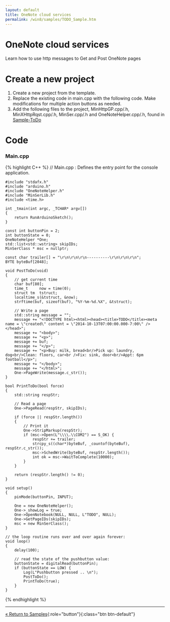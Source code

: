 ```yaml
---
layout: default
title: OneNote cloud services
permalink: /win8/samples/TODO_Sample.htm
---
```


# OneNote cloud services
Learn how to use http messages to Get and Post OneNote pages

# Create a new project

1. Create a new project from the template.
2. Replace the existing code in main.cpp with the following code. Make modifications for multiple action buttons as needed.
3. Add the following files to the project, MinHttpGP.cpp/.h, MinXHttpRqst.cpp/.h, MinSer.cpp/.h and OneNoteHelper.cpp/.h,
   found in [Sample-ToDo](https://github.com/ms-iot/sample-todo)

# Code

### Main.cpp
{% highlight C++ %}
    // Main.cpp : Defines the entry point for the console application.

    #include "stdafx.h"
    #include "arduino.h"
    #include "OneNoteHelper.h"
    #include "MinSerLib.h"
    #include <time.h>

    int _tmain(int argc, _TCHAR* argv[])
    {
        return RunArduinoSketch();
    }

    const int buttonPin = 2;
    int buttonState = 0;
    OneNoteHelper *One;
    std::list<std::wstring> skipIDs;
    MinSerClass * msc = nullptr;

    const char trailer[] = "\r\n\r\n\r\n----------\r\n\r\n\r\n";
    BYTE byteBuf[2048];

    void PostToDo(void)
    {
        // get current time
        char buf[80];
        time_t     now = time(0);
        struct tm  tstruct;
        localtime_s(&tstruct, &now);
        strftime(buf, sizeof(buf), "%Y-%m-%d.%X", &tstruct);

        // Write a page
        std::string message = "";
        message += "<!DOCTYPE html><html><head><title>TODO</title><meta name = \"created\" content = \"2014-10-13T07:00:00.000-7:00\" /></head>";
        message += "<body>";
        message += "<p>";
        message += buf;
        message += "</p>";
        message += "<p>Buy: milk, bread<br/>Pick up: laundry, dog<br/>Clean: floors, car<br />Fix: sink, door<br/>Appt: 6pm football</p>";
        message += "</body>";
        message += "</html>";
        One->PageWrite(message.c_str());
    }

    bool PrintToDo(bool force)
    {
        std::string respStr;

        // Read a page
        One->PageRead(respStr, skipIDs);

        if (force || respStr.length())
        {
            // Print it
            One->StripMarkup(respStr);
            if (msc->Open(L"\\\\.\\COM2") == S_OK) {
                respStr += trailer;
                strcpy_s((char*)byteBuf, _countof(byteBuf), respStr.c_str());
                msc->SchedWrite(byteBuf, respStr.length());
                int ok = msc->WaitToComplete(10000);
            }
        }

        return (respStr.length() != 0);
    }

    void setup()
    {
        pinMode(buttonPin, INPUT);

        One = new OneNoteHelper();
        One->_showLog = true;
        One->OpenNotebook(NULL, NULL, L"TODO", NULL);
        One->GetPageIDs(skipIDs);
        msc = new MinSerClass();
    }

    // the loop routine runs over and over again forever:
    void loop()
    {
        delay(100);

        // read the state of the pushbutton value:
        buttonState = digitalRead(buttonPin);
        if (buttonState == LOW) {
            Log(L"Pushbutton pressed .. \n");
            PostToDo();
            PrintToDo(true);
        }
    }

{% endhighlight %}

---

[&laquo; Return to Samples](SampleApps.htm){:role="button"}{:class="btn btn-default"}
